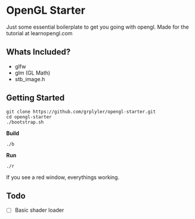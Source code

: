 # OpenGL Starter

Just some essential boilerplate to get you going with opengl.
Made for the tutorial at learnopengl.com


## Whats Included?

- glfw
- glm (GL Math)
- stb_image.h

## Getting Started

```
git clone https://github.com/grplyler/opengl-starter.git
cd opengl-starter
./bootstrap.sh
```

**Build**

```
./b
```

**Run**
```
./r
```

If you see a red window, everythings working.

## Todo

- [ ] Basic shader loader
